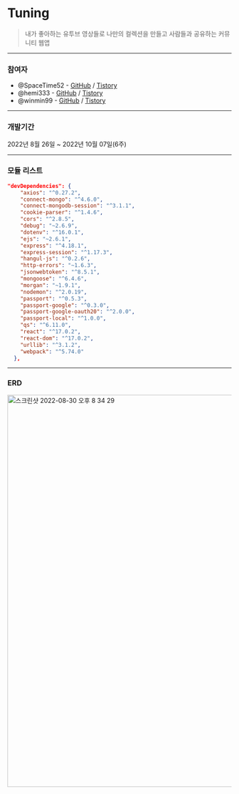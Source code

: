 # **Tuning**

> 내가 좋아하는 유투브 영상들로 나만의 컬렉션을 만들고 사람들과 공유하는 커뮤니티 웹앱

<hr>

### **참여자**

- @SpaceTime52 - [GitHub](https://github.com/SpaceTime52) / [Tistory]()
- @hemi333 - [GitHub](https://github.com/hemi333) / [Tistory](https://bo-hyemi-an.tistory.com/)
- @winmin99 - [GitHub](https://github.com/winmin99) / [Tistory]()

---

### **개발기간**

2022년 8월 26일 ~ 2022년 10월 07일(6주)

---

### **모듈 리스트**

```json
"devDependencies": {
    "axios": "^0.27.2",
    "connect-mongo": "^4.6.0",
    "connect-mongodb-session": "^3.1.1",
    "cookie-parser": "^1.4.6",
    "cors": "^2.8.5",
    "debug": "~2.6.9",
    "dotenv": "^16.0.1",
    "ejs": "~2.6.1",
    "express": "^4.18.1",
    "express-session": "^1.17.3",
    "hangul-js": "^0.2.6",
    "http-errors": "~1.6.3",
    "jsonwebtoken": "^8.5.1",
    "mongoose": "^6.4.6",
    "morgan": "~1.9.1",
    "nodemon": "^2.0.19",
    "passport": "^0.5.3",
    "passport-google": "^0.3.0",
    "passport-google-oauth20": "^2.0.0",
    "passport-local": "^1.0.0",
    "qs": "^6.11.0",
    "react": "^17.0.2",
    "react-dom": "^17.0.2",
    "urllib": "^3.1.2",
    "webpack": "^5.74.0"
  },
```

---

### **ERD**

<img width="881" alt="스크린샷 2022-08-30 오후 8 34 29" src="https://user-images.githubusercontent.com/71807433/190443295-f02acb16-e570-4e94-991b-b69ae072584e.png">

